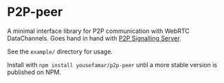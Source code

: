 # P2P-peer

A minimal interface library for P2P communication with WebRTC DataChannels. Goes hand in hand with [P2P Signalling Server](https://github.com/yousefamar/p2p-sig-serv).

See the `example/` directory for usage.

Install with `npm install yousefamar/p2p-peer` until a more stable version is published on NPM.
